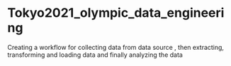 # Tokyo2021_olympic_data_engineering
Creating a workflow for collecting data from data source , then extracting, transforming and loading data and finally analyzing the data 

